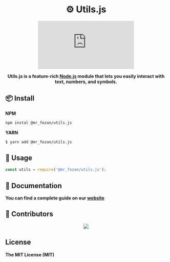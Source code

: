 <h1 align="center">⚙️ Utils.js</h1>

<div align="center">

[![npm package](https://img.shields.io/npm/v/@mr_fozan/utils.js?logo=npm&style=flat-square)](https://www.npmjs.org/package/@mr_fozan/utils.js)

**Utils.js is a feature-rich [Node.js](https://npmjs.com) module that lets you easily interact with text, numbers, and symbols.**

</div>

## 📦 Install

**NPM**
```sh
npm instal @mr_fozan/utils.js
```
**YARN**

```sh
$ yarn add @mr_fozan/utils.js
```

## 🚀 Usage

```js
const utils = require('@mr_fozan/utils.js');
```

## 📖  Documentation

**You can find a complete guide on our [website](https://github.com/Fozan-Developer/utils.js/blob/main/doc/documentation.md)**

## 👥 Contributors

<p align="center">
  <a href="https://github.com/Fozan-Developer/utils.js/graphs/contributors">
    <img src="https://contrib.rocks/image?repo=Fozan-Developer/utils.js" />
  </a>
</p>

## License

**The MIT License (MIT)**
